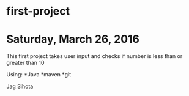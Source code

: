 # first-project

# Saturday, March 26, 2016

This first project takes user input and checks if number is less than or greater than 10

Using:
*Java
*maven
*git

[Jag Sihota](https://github.com/jsihota65/first-project.git)



